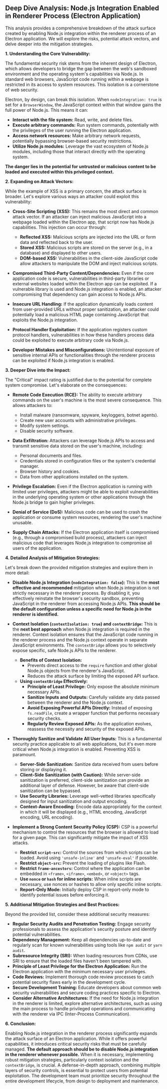 ## Deep Dive Analysis: Node.js Integration Enabled in Renderer Process (Electron Application)

This analysis provides a comprehensive breakdown of the attack surface created by enabling Node.js integration within the renderer process of an Electron application. We will explore the risks, potential attack vectors, and delve deeper into the mitigation strategies.

**1. Understanding the Core Vulnerability:**

The fundamental security risk stems from the inherent design of Electron, which allows developers to bridge the gap between the web's sandboxed environment and the operating system's capabilities via Node.js. In standard web browsers, JavaScript code running within a webpage is restricted in its access to system resources. This isolation is a cornerstone of web security.

Electron, by design, can break this isolation. When `nodeIntegration: true` is set for a `BrowserWindow`, the JavaScript context within that window gains the full power of Node.js. This means it can:

*   **Interact with the file system:** Read, write, and delete files.
*   **Execute arbitrary commands:** Run system commands, potentially with the privileges of the user running the Electron application.
*   **Access network resources:** Make arbitrary network requests, potentially bypassing browser-based security restrictions.
*   **Utilize Node.js modules:** Leverage the vast ecosystem of Node.js modules, including those that interact directly with the operating system.

**The danger lies in the potential for untrusted or malicious content to be loaded and executed within this privileged context.**

**2. Expanding on Attack Vectors:**

While the example of XSS is a primary concern, the attack surface is broader. Let's explore various ways an attacker could exploit this vulnerability:

*   **Cross-Site Scripting (XSS):** This remains the most direct and common attack vector. If an attacker can inject malicious JavaScript into a webpage loaded within the Electron app, that script now has Node.js capabilities. This injection can occur through:
    *   **Reflected XSS:**  Malicious scripts are injected into the URL or form data and reflected back to the user.
    *   **Stored XSS:** Malicious scripts are stored on the server (e.g., in a database) and displayed to other users.
    *   **DOM-based XSS:**  Vulnerabilities in the client-side JavaScript code allow attackers to manipulate the DOM and inject malicious scripts.

*   **Compromised Third-Party Content/Dependencies:** Even if the core application code is secure, vulnerabilities in third-party libraries or external websites loaded within the Electron app can be exploited. If a vulnerable library is used and Node.js integration is enabled, an attacker compromising that dependency can gain access to Node.js APIs.

*   **Insecure URL Handling:** If the application dynamically loads content from user-provided URLs without proper sanitization, an attacker could potentially load a malicious HTML page containing JavaScript that exploits the Node.js integration.

*   **Protocol Handler Exploitation:** If the application registers custom protocol handlers, vulnerabilities in how these handlers process data could be exploited to execute arbitrary code via Node.js.

*   **Developer Mistakes and Misconfigurations:**  Unintentional exposure of sensitive internal APIs or functionalities through the renderer process can be exploited if Node.js integration is enabled.

**3. Deeper Dive into the Impact:**

The "Critical" impact rating is justified due to the potential for complete system compromise. Let's elaborate on the consequences:

*   **Remote Code Execution (RCE):**  The ability to execute arbitrary commands on the user's machine is the most severe consequence. This allows attackers to:
    *   Install malware (ransomware, spyware, keyloggers, botnet agents).
    *   Create new user accounts with administrative privileges.
    *   Modify system settings.
    *   Disable security software.

*   **Data Exfiltration:** Attackers can leverage Node.js APIs to access and transmit sensitive data stored on the user's machine, including:
    *   Personal documents and files.
    *   Credentials stored in configuration files or the system's credential manager.
    *   Browser history and cookies.
    *   Data from other applications installed on the system.

*   **Privilege Escalation:** Even if the Electron application is running with limited user privileges, attackers might be able to exploit vulnerabilities in the underlying operating system or other applications through the Node.js bridge to gain higher privileges.

*   **Denial of Service (DoS):** Malicious code can be used to crash the application or consume system resources, rendering the user's machine unusable.

*   **Supply Chain Attacks:** If the Electron application itself is compromised (e.g., through a compromised build process), attackers can inject malicious code that leverages Node.js integration to compromise all users of the application.

**4. Detailed Analysis of Mitigation Strategies:**

Let's break down the provided mitigation strategies and explore them in more detail:

*   **Disable Node.js Integration (`nodeIntegration: false`):** This is the **most effective and recommended** mitigation when Node.js integration is not strictly necessary in the renderer process. By disabling it, you effectively reinstate the browser's security sandbox, preventing JavaScript in the renderer from accessing Node.js APIs. **This should be the default configuration unless a specific need for Node.js in the renderer is identified.**

*   **Context Isolation (`contextIsolation: true`) and `contextBridge`:** This is the **next best approach** when Node.js integration is required in the renderer. Context isolation ensures that the JavaScript code running in the renderer process and the Node.js context operate in separate JavaScript environments. The `contextBridge` allows you to selectively expose specific, safe Node.js APIs to the renderer.
    *   **Benefits of Context Isolation:**
        *   Prevents direct access to the `require` function and other global Node.js objects from the renderer's JavaScript.
        *   Reduces the attack surface by limiting the exposed API surface.
    *   **Using `contextBridge` Effectively:**
        *   **Principle of Least Privilege:** Only expose the absolute minimum necessary APIs.
        *   **Sanitize Inputs and Outputs:** Carefully validate any data passed between the renderer and the Node.js context.
        *   **Avoid Exposing Powerful APIs Directly:**  Instead of exposing `fs.readFile`, create a wrapper function that performs necessary security checks.
        *   **Regularly Review Exposed APIs:** As the application evolves, reassess the necessity and security of the exposed APIs.

*   **Thoroughly Sanitize and Validate All User Inputs:** This is a fundamental security practice applicable to all web applications, but it's even more critical when Node.js integration is enabled. Preventing XSS is paramount.
    *   **Server-Side Sanitization:** Sanitize data received from users before storing or displaying it.
    *   **Client-Side Sanitization (with Caution):** While server-side sanitization is preferred, client-side sanitization can provide an additional layer of defense. However, be aware that client-side sanitization can be bypassed.
    *   **Use Security Libraries:** Leverage well-vetted libraries specifically designed for input sanitization and output encoding.
    *   **Context-Aware Encoding:** Encode data appropriately for the context in which it will be displayed (e.g., HTML encoding, JavaScript encoding, URL encoding).

*   **Implement a Strong Content Security Policy (CSP):** CSP is a powerful mechanism to control the resources that the browser is allowed to load for a given page. This can significantly mitigate the impact of XSS attacks.
    *   **Restrict `script-src`:**  Control the sources from which scripts can be loaded. Avoid using `'unsafe-inline'` and `'unsafe-eval'` if possible.
    *   **Restrict `object-src`:**  Prevent the loading of plugins like Flash.
    *   **Restrict `frame-ancestors`:**  Control where the application can be embedded in `<frame>`, `<iframe>`, `<embed>`, or `<object>` tags.
    *   **Use `nonce` or `hash` for inline scripts:** When inline scripts are necessary, use nonces or hashes to allow only specific inline scripts.
    *   **Report-Only Mode:**  Initially deploy CSP in report-only mode to identify potential issues before enforcing it.

**5. Additional Mitigation Strategies and Best Practices:**

Beyond the provided list, consider these additional security measures:

*   **Regular Security Audits and Penetration Testing:**  Engage security professionals to assess the application's security posture and identify potential vulnerabilities.
*   **Dependency Management:**  Keep all dependencies up-to-date and regularly scan for known vulnerabilities using tools like `npm audit` or `yarn audit`.
*   **Subresource Integrity (SRI):** When loading resources from CDNs, use SRI to ensure that the loaded files haven't been tampered with.
*   **Principle of Least Privilege for the Electron Application:** Run the Electron application with the minimum necessary user privileges.
*   **Code Reviews:** Implement thorough code review processes to catch potential security flaws early in the development cycle.
*   **Secure Development Training:** Educate developers about common web security vulnerabilities and secure coding practices specific to Electron.
*   **Consider Alternative Architectures:** If the need for Node.js integration in the renderer is limited, explore alternative architectures, such as using the main process to handle privileged operations and communicating with the renderer via IPC (Inter-Process Communication).

**6. Conclusion:**

Enabling Node.js integration in the renderer process significantly expands the attack surface of an Electron application. While it offers powerful capabilities, it introduces critical security risks that must be carefully managed. **The default approach should be to disable Node.js integration in the renderer whenever possible.** When it is necessary, implementing robust mitigation strategies, particularly context isolation and the `contextBridge`, is crucial. A defense-in-depth approach, combining multiple layers of security controls, is essential to protect users from potential exploitation. The development team must prioritize security throughout the entire development lifecycle, from design to deployment and maintenance.

